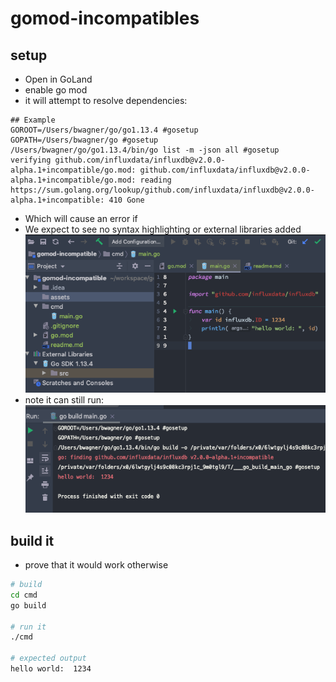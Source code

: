# gomod-incompatibles

## setup
- Open in GoLand
- enable go mod
- it will attempt to resolve dependencies:
```
## Example
GOROOT=/Users/bwagner/go/go1.13.4 #gosetup
GOPATH=/Users/bwagner/go #gosetup
/Users/bwagner/go/go1.13.4/bin/go list -m -json all #gosetup
verifying github.com/influxdata/influxdb@v2.0.0-alpha.1+incompatible/go.mod: github.com/influxdata/influxdb@v2.0.0-alpha.1+incompatible/go.mod: reading https://sum.golang.org/lookup/github.com/influxdata/influxdb@v2.0.0-alpha.1+incompatible: 410 Gone
```
- Which will cause an error if
- We expect to see no syntax highlighting or external libraries added
![img](assets/syntax.png)
- note it can still run:
![runIt](assets/runs.png)

## build it
- prove that it would work otherwise
```bash
# build
cd cmd
go build

# run it
./cmd

# expected output
hello world:  1234
```
